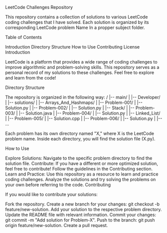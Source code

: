 LeetCode Challenges Repository

This repository contains a collection of solutions to various LeetCode coding challenges that I have solved. Each solution is organized by its corresponding LeetCode problem Name In a propper subject folder.

Table of Contents

Introduction
Directory Structure
How to Use
Contributing
License
Introduction

LeetCode is a platform that provides a wide range of coding challenges to improve algorithmic and problem-solving skills. This repository serves as a personal record of my solutions to these challenges. Feel free to explore and learn from the code!

Directory Structure

The repository is organized in the following way:
/
|-- main/
|   |-- Developer/
|       |-- solutions/
|           |-- Arrays_And_Hashmaps/
|               |-- Problem-001/
|                   |-- Solution.py
|               |-- Problem-002/
|                   |-- Solution.py
|           |-- Stack/
|               |-- Problem-003/
|                   |-- Solution.java
|               |-- Problem-004/
|                   |-- Solution.py
|           |-- Linked_List/
|               |-- Problem-005/
|                   |-- Solution.cpp
|               |-- Problem-006/
|                   |-- Solution.py
|           |-- ...

Each problem has its own directory named "X," where X is the LeetCode problem name. Inside each directory, you will find the solution file (X.py).

How to Use

Explore Solutions: Navigate to the specific problem directory to find the solution file.
Contribute: If you have a different or more optimized solution, feel free to contribute! Follow the guidelines in the Contributing section.
Learn and Practice: Use this repository as a resource to learn and practice coding challenges. Analyze the solutions and try solving the problems on your own before referring to the code.
Contributing

If you would like to contribute your solutions:

Fork the repository.
Create a new branch for your changes: git checkout -b feature/new-solution.
Add your solution to the respective problem directory.
Update the README file with relevant information.
Commit your changes: git commit -m "Add solution for Problem-X".
Push to the branch: git push origin feature/new-solution.
Create a pull request.
